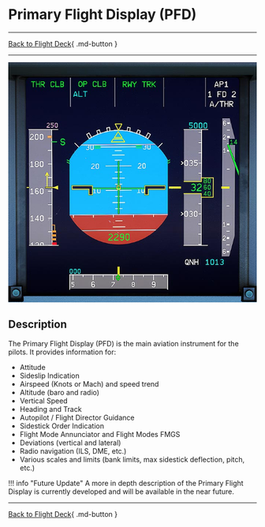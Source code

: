 # Primary Flight Display (PFD)

---

[Back to Flight Deck](../index.md){ .md-button }

---

![Primary Flight Display](../../../assets/a32nx-briefing/front/pdf.jpg "Primary Flight Display")

## Description

The Primary Flight Display (PFD) is the main aviation instrument for the pilots. It provides information for:

- Attitude
- Sideslip Indication
- Airspeed (Knots or Mach) and speed trend
- Altitude (baro and radio)
- Vertical Speed
- Heading and Track
- Autopilot / Flight Director Guidance
- Sidestick Order Indication
- Flight Mode Annunciator and Flight Modes FMGS
- Deviations (vertical and lateral)
- Radio navigation (ILS, DME, etc.)
- Various scales and limits (bank limits, max sidestick deflection, pitch, etc.)

<!-- TODO: UPDATE -->
!!! info "Future Update"
    A more in depth description of the Primary Flight Display is currently developed and will be available in the near future.

---

[Back to Flight Deck](../index.md){ .md-button }
